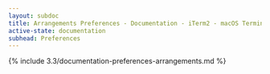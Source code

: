 ```yaml
---
layout: subdoc
title: Arrangements Preferences - Documentation - iTerm2 - macOS Terminal Replacement
active-state: documentation
subhead: Preferences
---
```

{% include 3.3/documentation-preferences-arrangements.md %}
